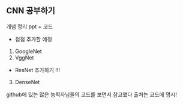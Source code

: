 ## CNN 공부하기
개념 정리 ppt + 코드
 - 점점 추가할 예정 

1. GoogleNet
2. VggNet 
 - ResNet 추가하기 !!!
3. DenseNet 

github에 있는 많은 능력자님들의 코드를 보면서 참고했다 출처는 코드에 명시! 
